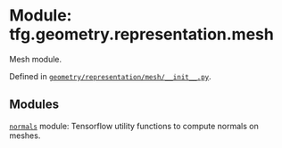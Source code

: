 <div itemscope itemtype="http://developers.google.com/ReferenceObject">
<meta itemprop="name" content="tfg.geometry.representation.mesh" />
<meta itemprop="path" content="Stable" />
</div>

# Module: tfg.geometry.representation.mesh

Mesh module.



Defined in [`geometry/representation/mesh/__init__.py`](https://github.com/tensorflow/graphics/blob/master/tensorflow_graphics/geometry/representation/mesh/__init__.py).

<!-- Placeholder for "Used in" -->


## Modules

[`normals`](../../../tfg/geometry/representation/mesh/normals.md) module: Tensorflow utility functions to compute normals on meshes.

